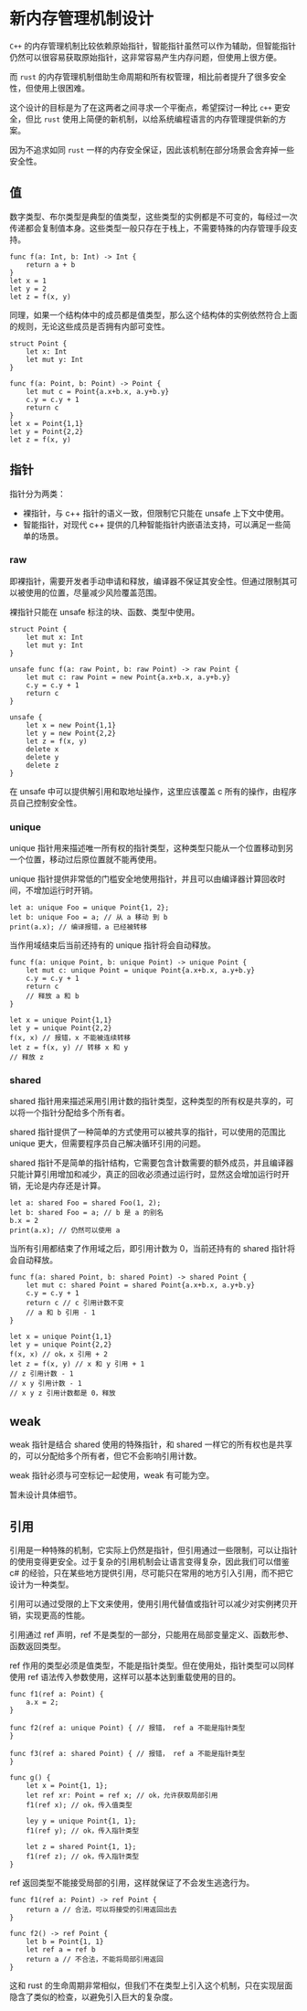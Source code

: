 # 新内存管理机制设计

`C++` 的内存管理机制比较依赖原始指针，智能指针虽然可以作为辅助，但智能指针仍然可以很容易获取原始指针，这非常容易产生内存问题，但使用上很方便。

而 `rust` 的内存管理机制借助生命周期和所有权管理，相比前者提升了很多安全性，但使用上很困难。

这个设计的目标是为了在这两者之间寻求一个平衡点，希望探讨一种比 `c++` 更安全，但比 `rust` 使用上简便的新机制，以给系统编程语言的内存管理提供新的方案。

因为不追求如同 `rust` 一样的内存安全保证，因此该机制在部分场景会舍弃掉一些安全性。

## 值

数字类型、布尔类型是典型的值类型，这些类型的实例都是不可变的，每经过一次传递都会复制值本身。这些类型一般只存在于栈上，不需要特殊的内存管理手段支持。

```
func f(a: Int, b: Int) -> Int {
    return a + b
}
let x = 1
let y = 2
let z = f(x, y)
```

同理，如果一个结构体中的成员都是值类型，那么这个结构体的实例依然符合上面的规则，无论这些成员是否拥有内部可变性。

```
struct Point {
    let x: Int
    let mut y: Int
}

func f(a: Point, b: Point) -> Point {
    let mut c = Point{a.x+b.x, a.y+b.y}
    c.y = c.y + 1
    return c
}
let x = Point{1,1}
let y = Point{2,2}
let z = f(x, y)
```

## 指针

指针分为两类：

- 裸指针，与 c++ 指针的语义一致，但限制它只能在 unsafe 上下文中使用。
- 智能指针，对现代 c++ 提供的几种智能指针内嵌语法支持，可以满足一些简单的场景。

### raw

即裸指针，需要开发者手动申请和释放，编译器不保证其安全性。但通过限制其可以被使用的位置，尽量减少风险覆盖范围。

裸指针只能在 unsafe 标注的块、函数、类型中使用。

```
struct Point {
    let mut x: Int
    let mut y: Int
}

unsafe func f(a: raw Point, b: raw Point) -> raw Point {
    let mut c: raw Point = new Point{a.x+b.x, a.y+b.y}
    c.y = c.y + 1
    return c
}

unsafe {
    let x = new Point{1,1}
    let y = new Point{2,2}
    let z = f(x, y)
    delete x
    delete y
    delete z
}
```

在 unsafe 中可以提供解引用和取地址操作，这里应该覆盖 c 所有的操作，由程序员自己控制安全性。

### unique

unique 指针用来描述唯一所有权的指针类型，这种类型只能从一个位置移动到另一个位置，移动过后原位置就不能再使用。

unique 指针提供非常低的门槛安全地使用指针，并且可以由编译器计算回收时间，不增加运行时开销。

```
let a: unique Foo = unique Point{1, 2};
let b: unique Foo = a; // 从 a 移动 到 b
print(a.x); // 编译报错，a 已经被转移
```

当作用域结束后当前还持有的 unique 指针将会自动释放。

```
func f(a: unique Point, b: unique Point) -> unique Point {
    let mut c: unique Point = unique Point{a.x+b.x, a.y+b.y}
    c.y = c.y + 1
    return c
    // 释放 a 和 b
}

let x = unique Point{1,1}
let y = unique Point{2,2}
f(x, x) // 报错，x 不能被连续转移
let z = f(x, y) // 转移 x 和 y
// 释放 z
```

### shared

shared 指针用来描述采用引用计数的指针类型，这种类型的所有权是共享的，可以将一个指针分配给多个所有者。

shared 指针提供了一种简单的方式使用可以被共享的指针，可以使用的范围比 unique 更大，但需要程序员自己解决循环引用的问题。

shared 指针不是简单的指针结构，它需要包含计数需要的额外成员，并且编译器只能计算引用增加和减少，真正的回收必须通过运行时，显然这会增加运行时开销，无论是内存还是计算。

```
let a: shared Foo = shared Foo(1, 2);
let b: shared Foo = a; // b 是 a 的别名
b.x = 2
print(a.x); // 仍然可以使用 a
```

当所有引用都结束了作用域之后，即引用计数为 0，当前还持有的 shared 指针将会自动释放。

```
func f(a: shared Point, b: shared Point) -> shared Point {
    let mut c: shared Point = shared Point{a.x+b.x, a.y+b.y}
    c.y = c.y + 1
    return c // c 引用计数不变
    // a 和 b 引用 - 1
}

let x = unique Point{1,1}
let y = unique Point{2,2}
f(x, x) // ok，x 引用 + 2
let z = f(x, y) // x 和 y 引用 + 1
// z 引用计数 - 1
// x y 引用计数 - 1
// x y z 引用计数都是 0，释放
```

## weak

weak 指针是结合 shared 使用的特殊指针，和 shared 一样它的所有权也是共享的，可以分配给多个所有者，但它不会影响引用计数。

weak 指针必须与可空标记一起使用，weak 有可能为空。

暂未设计具体细节。

## 引用

引用是一种特殊的机制，它实际上仍然是指针，但引用通过一些限制，可以让指针的使用变得更安全。过于复杂的引用机制会让语言变得复杂，因此我们可以借鉴 c# 的经验，只在某些地方提供引用，尽可能只在常用的地方引入引用，而不把它设计为一种类型。

引用可以通过受限的上下文来使用，使用引用代替值或指针可以减少对实例拷贝开销，实现更高的性能。

引用通过 ref 声明，ref 不是类型的一部分，只能用在局部变量定义、函数形参、函数返回类型。

ref 作用的类型必须是值类型，不能是指针类型。但在使用处，指针类型可以同样使用 ref 语法传入参数使用，这样可以基本达到重载使用的目的。

```
func f1(ref a: Point) {
    a.x = 2;
}

func f2(ref a: unique Point) { // 报错， ref a 不能是指针类型
}

func f3(ref a: shared Point) { // 报错， ref a 不能是指针类型
}

func g() {
    let x = Point{1, 1};
    let ref xr: Point = ref x; // ok，允许获取局部引用
    f1(ref x); // ok，传入值类型

    ley y = unique Point{1, 1};
    f1(ref y); // ok，传入指针类型

    let z = shared Point{1, 1};
    f1(ref z); // ok，传入指针类型
}
```

ref 返回类型不能接受局部的引用，这样就保证了不会发生逃逸行为。

```
func f1(ref a: Point) -> ref Point {
    return a // 合法，可以将接受的引用返回出去
}

func f2() -> ref Point {
    let b = Point{1, 1}
    let ref a = ref b
    return a // 不合法，不能将局部引用返回
}
```

这和 rust 的生命周期非常相似，但我们不在类型上引入这个机制，只在实现层面隐含了类似的检查，以避免引入巨大的复杂度。

